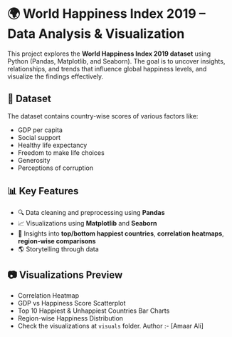 # 🌍 World Happiness Index 2019 – Data Analysis & Visualization

This project explores the **World Happiness Index 2019 dataset** using Python (Pandas, Matplotlib, and Seaborn). The goal is to uncover insights, relationships, and trends that influence global happiness levels, and visualize the findings effectively.

## 📁 Dataset

The dataset contains country-wise scores of various factors like:
- GDP per capita
- Social support
- Healthy life expectancy
- Freedom to make life choices
- Generosity
- Perceptions of corruption


## 📊 Key Features

- 🔍 Data cleaning and preprocessing using **Pandas**
- 📈 Visualizations using **Matplotlib** and **Seaborn**
- 📌 Insights into **top/bottom happiest countries**, **correlation heatmaps**, **region-wise comparisons**
- 🌎 Storytelling through data

## 📷 Visualizations Preview

- Correlation Heatmap
- GDP vs Happiness Score Scatterplot
- Top 10 Happiest & Unhappiest Countries Bar Charts
- Region-wise Happiness Distribution
- Check the visualizations at `visuals` folder.
Author :- [Amaar Ali]
